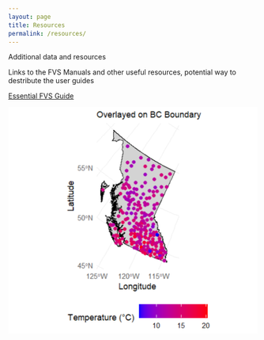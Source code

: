 ```yaml
---
layout: page
title: Resources
permalink: /resources/
---
```

Additional data and resources

Links to the FVS Manuals and other useful resources, potential way to destribute the user guides

[Essential FVS Guide](https://www.fs.usda.gov/sites/default/files/essential-fvs.pdf)

![Alt text](/assests/photo1.png)
